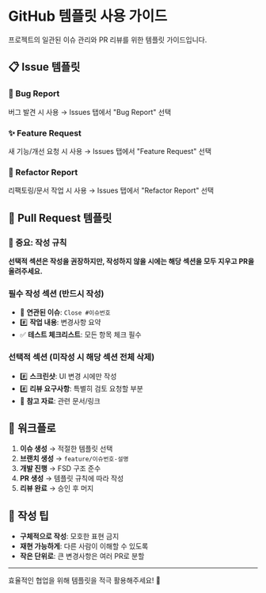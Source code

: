# GitHub 템플릿 사용 가이드

프로젝트의 일관된 이슈 관리와 PR 리뷰를 위한 템플릿 가이드입니다.

## 📋 Issue 템플릿

### 🐛 Bug Report

버그 발견 시 사용 → Issues 탭에서 "Bug Report" 선택

### ✨ Feature Request

새 기능/개선 요청 시 사용 → Issues 탭에서 "Feature Request" 선택

### 🔧 Refactor Report

리팩토링/문서 작업 시 사용 → Issues 탭에서 "Refactor Report" 선택

## 🔄 Pull Request 템플릿

### 🚨 중요: 작성 규칙

**선택적 섹션은 작성을 권장하지만, 작성하지 않을 시에는 해당 섹션을 모두 지우고 PR을 올려주세요.**

### 필수 작성 섹션 (반드시 작성)

- 🔗 **연관된 이슈**: `Close #이슈번호`
- #️⃣ **작업 내용**: 변경사항 요약
- ✅ **테스트 체크리스트**: 모든 항목 체크 필수

### 선택적 섹션 (미작성 시 해당 섹션 전체 삭제)

- #️⃣ **스크린샷**: UI 변경 시에만 작성
- #️⃣ **리뷰 요구사항**: 특별히 검토 요청할 부분
- 📎 **참고 자료**: 관련 문서/링크

## 🚀 워크플로

1. **이슈 생성** → 적절한 템플릿 선택
2. **브랜치 생성** → `feature/이슈번호-설명`
3. **개발 진행** → FSD 구조 준수
4. **PR 생성** → 템플릿 규칙에 따라 작성
5. **리뷰 완료** → 승인 후 머지

## 📝 작성 팁

- **구체적으로 작성**: 모호한 표현 금지
- **재현 가능하게**: 다른 사람이 이해할 수 있도록
- **작은 단위로**: 큰 변경사항은 여러 PR로 분할

---

효율적인 협업을 위해 템플릿을 적극 활용해주세요! 🎉
